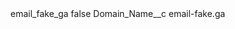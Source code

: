 <?xml version="1.0" encoding="UTF-8"?>
<CustomMetadata xmlns="http://soap.sforce.com/2006/04/metadata" xmlns:xsi="http://www.w3.org/2001/XMLSchema-instance" xmlns:xsd="http://www.w3.org/2001/XMLSchema">
    <label>email_fake_ga</label>
    <protected>false</protected>
    <values>
        <field>Domain_Name__c</field>
        <value xsi:type="xsd:string">email-fake.ga</value>
    </values>
</CustomMetadata>
